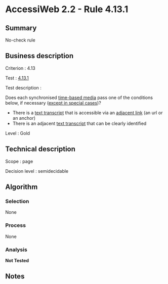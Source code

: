 # AccessiWeb 2.2 - Rule 4.13.1

## Summary

No-check rule

## Business description

Criterion : 4.13

Test : [4.13.1](http://www.accessiweb.org/index.php/accessiweb-22-english-version.html#test-4-13-1)

Test description :

Does each synchronised [time-based
media](http://www.accessiweb.org/index.php/glossary-76.html#mMediaTemp)
pass one of the conditions below, if necessary ([except in special cases](http://www.accessiweb.org/index.php/glossary-76.html#cpCrit4- "Special cases for criterion 4.13"))? 

-   There is a [text
    transcript](http://www.accessiweb.org/index.php/glossary-76.html#mTranscriptTextuel)
    that is accessible via an [adjacent
    link](http://www.accessiweb.org/index.php/glossary-76.html#mLienAdj)
    (an url or an anchor)
-   There is an adjacent [text
    transcript](http://www.accessiweb.org/index.php/glossary-76.html#mTranscriptTextuel)
    that can be clearly identified

Level : Gold

## Technical description

Scope : page

Decision level :
semidecidable

## Algorithm

### Selection

None

### Process

None

### Analysis

**Not Tested**

## Notes



